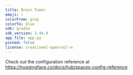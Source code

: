 ```yaml
---
title: Brain Tumor
emoji: ⚡
colorFrom: gray
colorTo: blue
sdk: gradio
sdk_version: 3.44.4
app_file: app.py
pinned: false
license: creativeml-openrail-m
---
```


Check out the configuration reference at https://huggingface.co/docs/hub/spaces-config-reference

